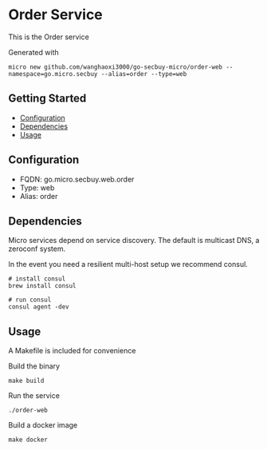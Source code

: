 # Order Service

This is the Order service

Generated with

```
micro new github.com/wanghaoxi3000/go-secbuy-micro/order-web --namespace=go.micro.secbuy --alias=order --type=web
```

## Getting Started

- [Configuration](#configuration)
- [Dependencies](#dependencies)
- [Usage](#usage)

## Configuration

- FQDN: go.micro.secbuy.web.order
- Type: web
- Alias: order

## Dependencies

Micro services depend on service discovery. The default is multicast DNS, a zeroconf system.

In the event you need a resilient multi-host setup we recommend consul.

```
# install consul
brew install consul

# run consul
consul agent -dev
```

## Usage

A Makefile is included for convenience

Build the binary

```
make build
```

Run the service
```
./order-web
```

Build a docker image
```
make docker
```